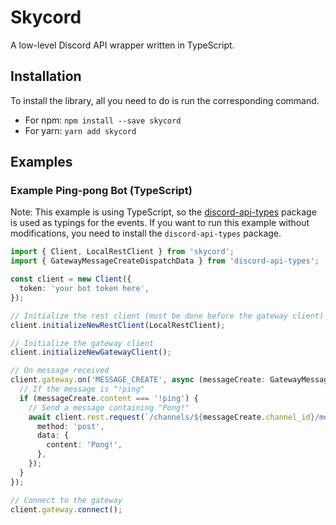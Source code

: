 # Skycord
A low-level Discord API wrapper written in TypeScript.

## Installation
To install the library, all you need to do is run the corresponding command.
- For npm: `npm install --save skycord`
- For yarn: `yarn add skycord`

## Examples

### Example Ping-pong Bot (TypeScript)
Note: This example is using TypeScript, so the [discord-api-types](https://github.com/discordjs/discord-api-types) package is used as typings for the events. If you want to run this example without modifications, you need to install the `discord-api-types` package.
```ts
import { Client, LocalRestClient } from 'skycord';
import { GatewayMessageCreateDispatchData } from 'discord-api-types';

const client = new Client({
  token: 'your bot token here',
});

// Initialize the rest client (must be done before the gateway client)
client.initializeNewRestClient(LocalRestClient);

// Initialize the gateway client
client.initializeNewGatewayClient();

// On message received
client.gateway.on('MESSAGE_CREATE', async (messageCreate: GatewayMessageCreateDispatchData) => {
  // If the message is "!ping"
  if (messageCreate.content === '!ping') {
    // Send a message containing "Pong!"
    await client.rest.request(`/channels/${messageCreate.channel_id}/messages`, {
      method: 'post',
      data: {
        content: 'Pong!',
      },
    });
  }
});

// Connect to the gateway
client.gateway.connect();
```
